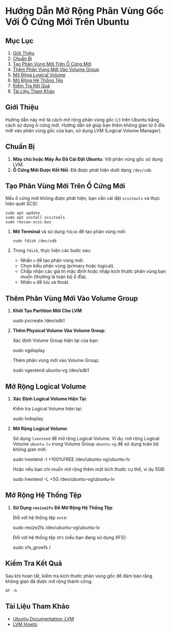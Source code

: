 # Hướng Dẫn Mở Rộng Phân Vùng Gốc Với Ổ Cứng Mới Trên Ubuntu

## Mục Lục
1. [Giới Thiệu](#giới-thiệu)
2. [Chuẩn Bị](#chuẩn-bị)
3. [Tạo Phân Vùng Mới Trên Ổ Cứng Mới](#tạo-phân-vùng-mới-trên-ổ-cứng-mới)
4. [Thêm Phân Vùng Mới Vào Volume Group](#thêm-phân-vùng-mới-vào-volume-group)
5. [Mở Rộng Logical Volume](#mở-rộng-logical-volume)
6. [Mở Rộng Hệ Thống Tệp](#mở-rộng-hệ-thống-tệp)
7. [Kiểm Tra Kết Quả](#kiểm-tra-kết-quả)
8. [Tài Liệu Tham Khảo](#tài-liệu-tham-khảo)

## Giới Thiệu

Hướng dẫn này mô tả cách mở rộng phân vùng gốc (`/`) trên Ubuntu bằng cách sử dụng ổ cứng mới. Hướng dẫn sẽ giúp bạn thêm không gian từ ổ đĩa mới vào phân vùng gốc của bạn, sử dụng LVM (Logical Volume Manager).

## Chuẩn Bị

1. **Máy chủ hoặc Máy Ảo Đã Cài Đặt Ubuntu**: Với phân vùng gốc sử dụng LVM.
2. **Ổ Cứng Mới Được Kết Nối**: Đã được phát hiện dưới dạng `/dev/sdb`.

## Tạo Phân Vùng Mới Trên Ổ Cứng Mới

Nếu ổ cứng mới không được phát hiện, bạn cần cài đặt `scsitools` và thực hiện quét SCSI:

    sudo apt update
    sudo apt install scsitools
    sudo rescan-scsi-bus

1. **Mở Terminal** và sử dụng `fdisk` để tạo phân vùng mới:

       sudo fdisk /dev/sdb

2. Trong `fdisk`, thực hiện các bước sau:
   - Nhấn `n` để tạo phân vùng mới.
   - Chọn kiểu phân vùng (primary hoặc logical).
   - Chấp nhận các giá trị mặc định hoặc nhập kích thước phân vùng bạn muốn (thường là toàn bộ ổ đĩa).
   - Nhấn `w` để lưu và thoát.

## Thêm Phân Vùng Mới Vào Volume Group

1. **Khởi Tạo Partition Mới Cho LVM**:

    sudo pvcreate /dev/sdb1

2. **Thêm Physical Volume Vào Volume Group**:

   Xác định Volume Group hiện tại của bạn:

    sudo vgdisplay

   Thêm phân vùng mới vào Volume Group:

    sudo vgextend ubuntu-vg /dev/sdb1

## Mở Rộng Logical Volume

1. **Xác Định Logical Volume Hiện Tại**:

   Kiểm tra Logical Volume hiện tại:

    sudo lvdisplay

2. **Mở Rộng Logical Volume**:

   Sử dụng `lvextend` để mở rộng Logical Volume. Ví dụ: mở rộng Logical Volume `ubuntu-lv` trong Volume Group `ubuntu-vg` để sử dụng toàn bộ không gian mới:

    sudo lvextend -l +100%FREE /dev/ubuntu-vg/ubuntu-lv

   Hoặc nếu bạn chỉ muốn mở rộng thêm một kích thước cụ thể, ví dụ 5GB:

    sudo lvextend -L +5G /dev/ubuntu-vg/ubuntu-lv

## Mở Rộng Hệ Thống Tệp

1. **Sử Dụng `resize2fs` Để Mở Rộng Hệ Thống Tệp**:

   Đối với hệ thống tệp `ext4`:

    sudo resize2fs /dev/ubuntu-vg/ubuntu-lv

   Đối với hệ thống tệp `XFS` (nếu bạn đang sử dụng XFS):

    sudo xfs_growfs /

## Kiểm Tra Kết Quả

Sau khi hoàn tất, kiểm tra kích thước phân vùng gốc để đảm bảo rằng không gian đã được mở rộng thành công:

    df -h

## Tài Liệu Tham Khảo

- [Ubuntu Documentation: LVM](https://ubuntu.com/server/docs/lvm)
- [LVM Howto](https://www.tldp.org/HOWTO/LVM-HOWTO/)
